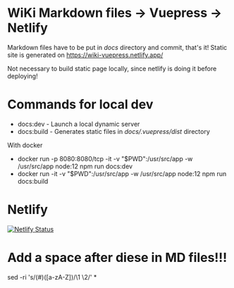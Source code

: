 # WiKi Markdown files -> Vuepress -> Netlify
Markdown files have to be put in _docs_ directory and commit, that's it!
Static site is generated on https://wiki-vuepress.netlify.app/

Not necessary to build static page locally, since netlify is doing it before deploying!

# Commands for local dev

* docs:dev - Launch a local dynamic server
* docs:build - Generates static files in _docs/.vuepress/dist_ directory

With docker 
* docker run -p 8080:8080/tcp -it -v "$PWD":/usr/src/app -w /usr/src/app node:12 npm run docs:dev
* docker run -it -v "$PWD":/usr/src/app -w /usr/src/app node:12 npm run docs:build

# Netlify
[![Netlify Status](https://api.netlify.com/api/v1/badges/79f61513-c1e6-4cea-b31f-9ccbf892e5e2/deploy-status)](https://app.netlify.com/sites/wiki-vuepress/deploys)

# Add a space after diese in MD files!!!

sed -ri 's/(#)([a-zA-Z])/\1 \2/' *
